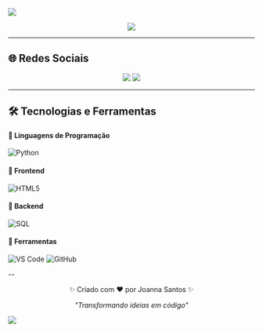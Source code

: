 <!-- Banner -->
<img src="https://capsule-render.vercel.app/api?type=waving&color=8A2BE2&height=200&section=header&text=🌸%20Joanna%20Santos%20🌸&fontSize=40&fontColor=fff&animation=fadeIn&fontAlignY=35"/>

<!-- Typing SVG -->
<p align="center">
  <a href="https://git.io/typing-svg">
    <img src="https://readme-typing-svg.herokuapp.com?font=Fira+Code&size=22&pause=1000&color=8A2BE2&center=true&vCenter=true&width=500&lines=💻+Desenvolvedora+Back-end;✨+Sempre+aprendendo+e+evoluindo;🚀+Apaixonada+por+tecnologia"/>
  </a>
</p>

---

## 🌐 Redes Sociais  
<p align="center">
  <a href="https://linkedin.com/in/SEULINKEDIN"><img src="www.linkedin.com/in/
joanna-santos-184542366
"/></a>
  <a href="mailto:joannasantossoouza4@gmail.com"><img src="https://img.shields.io/badge/Email-8A2BE2?style=for-the-badge&logo=gmail&logoColor=white"/></a>
</p>

---

## 🛠 Tecnologias e Ferramentas  

#### 🔹 Linguagens de Programação  
![Python](https://img.shields.io/badge/Python-8A2BE2?style=for-the-badge&logo=python&logoColor=white)

#### 🔹 Frontend  
![HTML5](https://img.shields.io/badge/HTML5-8A2BE2?style=for-the-badge&logo=html5&logoColor=white)

#### 🔹 Backend  
![SQL](https://img.shields.io/badge/SQL-8A2BE2?style=for-the-badge&logo=postgresql&logoColor=white)

#### 🔹 Ferramentas  
![VS Code](https://img.shields.io/badge/VS%20Code-8A2BE2?style=for-the-badge&logo=visualstudiocode&logoColor=white)
![GitHub](https://img.shields.io/badge/GitHub-8A2BE2?style=for-the-badge&logo=github&logoColor=white)

--

<p align="center">
✨ Criado com ❤️ por Joanna Santos ✨  
</p>

<p align="center"><i>"Transformando ideias em código"</i></p>

<img src="https://capsule-render.vercel.app/api?type=waving&color=8A2BE2&height=120&section=footer"/>
